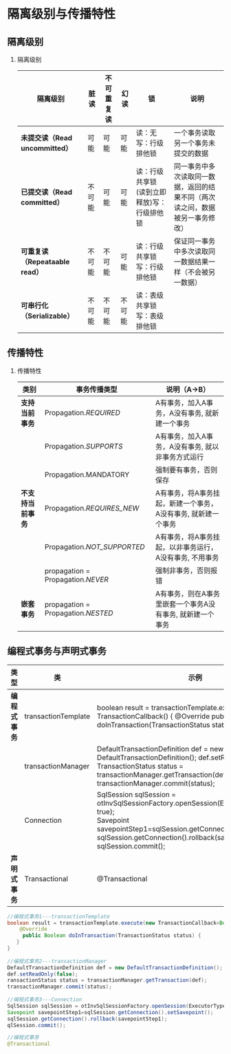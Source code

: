 # 隔离级别与传播特性

## 隔离级别

1. 隔离级别

   | **隔离级别**                     | **脏读** | **不可重复读** | **幻读** | **锁**                                       | **说明**                                                     |
   | -------------------------------- | -------- | -------------- | -------- | -------------------------------------------- | ------------------------------------------------------------ |
   | **未提交读（Read uncommitted）** | 可能     | 可能           | 可能     | 读：无写：行级排他锁                         | 一个事务读取另一个事务未提交的数据                           |
   | **已提交读（Read committed）**   | 不可能   | 可能           | 可能     | 读：行级共享锁  (读到立即释放)写：行级排他锁 | 同一事务中多次读取同一数据，返回的结果不同（两次读之间，数据被另一事务修改） |
   | **可重复读（Repeataable read）** | 不可能   | 不可能         | 可能     | 读：行级共享锁写：行级排他锁                 | 保证同一事务中多次读取同一数据结果一样（不会被另一数据）     |
   | **可串行化（Serializable）**     | 不可能   | 不可能         | 不可能   | 读：表级共享锁写：表级排他锁                 |                                                              |

## 传播特性

1. 传播特性

   | **类别**           | **事务传播类型**                   | **说明（A->B）**                                             |
   | ------------------ | ---------------------------------- | ------------------------------------------------------------ |
   | **支持当前事务**   | Propagation.*REQUIRED*             | A有事务，加入A事务，A没有事务, 就新建一个事务                |
   |                    | Propagation.*SUPPORTS*             | A有事务，加入A事务，A没有事务, 就以非事务方式运行            |
   |                    | Propagation.MANDATORY              | 强制要有事务，否则保存                                       |
   | **不支持当前事务** | Propagation.*REQUIRES_NEW*         | A有事务，将A事务挂起，新建一个事务，A没有事务, 就新建一个事务 |
   |                    | Propagation.*NOT_SUPPORTED*        | A有事务，将A事务挂起，以非事务运行，A没有事务, 不用事务      |
   |                    | propagation = Propagation.*NEVER*  | 强制非事务，否则报错                                         |
   | **嵌套事务**       | propagation = Propagation.*NESTED* | A有事务，则在A事务里嵌套一个事务A没有事务, 就新建一个事务    |



## 编程式事务与声明式事务

| **类型**       | **类**              | **示例**                                                     |
| -------------- | ------------------- | ------------------------------------------------------------ |
| **编程式事务** | transactionTemplate | boolean result = transactionTemplate.execute(new TransactionCallback<Boolean>() {    @Override    public Boolean doInTransaction(TransactionStatus status) {   } } |
|                | transactionManager  | DefaultTransactionDefinition def = new DefaultTransactionDefinition(); def.setReadOnly(false); <br />TransactionStatus status = transactionManager.getTransaction(def);<br />transactionManager.commit(status); |
|                | Connection          | SqlSession sqlSession = otInvSqlSessionFactory.openSession(ExecutorType.BATCH, true); <br />Savepoint savepointStep1=sqlSession.getConnection().setSavepoint();<br />sqlSession.getConnection().rollback(savepointStep1); <br />sqlSession.commit(); |
| **声明式事务** | Transactional       | @Transactional                                               |

```java
//编程式事务1---transactionTemplate
boolean result = transactionTemplate.execute(new TransactionCallback<Boolean>() {    
    @Override    
     public Boolean doInTransaction(TransactionStatus status) {   
   } 
}
                                             
//编程式事务2---transactionManager 
DefaultTransactionDefinition def = new DefaultTransactionDefinition(); 
def.setReadOnly(false);
ransactionStatus status = transactionManager.getTransaction(def);
transactionManager.commit(status);
                                             
//编程式事务3---Connection 
SqlSession sqlSession = otInvSqlSessionFactory.openSession(ExecutorType.BATCH, true); 
Savepoint savepointStep1=sqlSession.getConnection().setSavepoint();
sqlSession.getConnection().rollback(savepointStep1); 
qlSession.commit(); 

//编程式事务
@Transactional